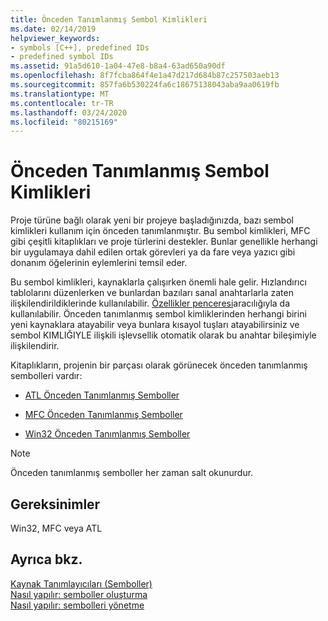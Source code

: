```yaml
---
title: Önceden Tanımlanmış Sembol Kimlikleri
ms.date: 02/14/2019
helpviewer_keywords:
- symbols [C++], predefined IDs
- predefined symbol IDs
ms.assetid: 91a5d610-1a04-47e8-b8a4-63ad650a90df
ms.openlocfilehash: 8f7fcba864f4e1a47d217d684b87c257503aeb13
ms.sourcegitcommit: 857fa6b530224fa6c18675138043aba9aa0619fb
ms.translationtype: MT
ms.contentlocale: tr-TR
ms.lasthandoff: 03/24/2020
ms.locfileid: "80215169"
---
```

# <a name="predefined-symbol-ids"></a>Önceden Tanımlanmış Sembol Kimlikleri

Proje türüne bağlı olarak yeni bir projeye başladığınızda, bazı sembol kimlikleri kullanım için önceden tanımlanmıştır. Bu sembol kimlikleri, MFC gibi çeşitli kitaplıkları ve proje türlerini destekler. Bunlar genellikle herhangi bir uygulamaya dahil edilen ortak görevleri ya da fare veya yazıcı gibi donanım öğelerinin eylemlerini temsil eder.

Bu sembol kimlikleri, kaynaklarla çalışırken önemli hale gelir. Hızlandırıcı tablolarını düzenlerken ve bunlardan bazıları sanal anahtarlarla zaten ilişkilendirildiklerinde kullanılabilir. [Özellikler penceresi](/visualstudio/ide/reference/properties-window)aracılığıyla da kullanılabilir. Önceden tanımlanmış sembol kimliklerinden herhangi birini yeni kaynaklara atayabilir veya bunlara kısayol tuşları atayabilirsiniz ve sembol KIMLIĞIYLE ilişkili işlevsellik otomatik olarak bu anahtar bileşimiyle ilişkilendirir.

Kitaplıkların, projenin bir parçası olarak görünecek önceden tanımlanmış sembolleri vardır:

- [ATL Önceden Tanımlanmış Semboller](../windows/atl-predefined-symbols.md)

- [MFC Önceden Tanımlanmış Semboller](../windows/mfc-predefined-symbols.md)

- [Win32 Önceden Tanımlanmış Semboller](../windows/win32-predefined-symbols.md)

> [!NOTE]
> Önceden tanımlanmış semboller her zaman salt okunurdur.

## <a name="requirements"></a>Gereksinimler

Win32, MFC veya ATL

## <a name="see-also"></a>Ayrıca bkz.

[Kaynak Tanımlayıcıları (Semboller)](../windows/symbols-resource-identifiers.md)<br/>
[Nasıl yapılır: semboller oluşturma](../windows/creating-new-symbols.md)<br/>
[Nasıl yapılır: sembolleri yönetme](../windows/changing-a-symbol-or-symbol-name-id.md)<br/>
